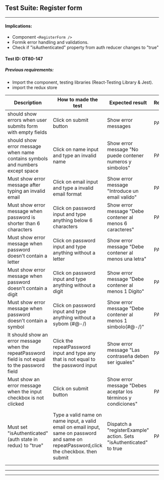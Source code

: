 ## Test Suite:  Register form
----

#### Implications:
- Component ```<RegisterForm />```
- Formik error handling and validations.
- Check if "isAuthenticated" property from auth reducer changes to "true"

#### Test ID: OT80-147
 
##### Previous requirements:

- Import the component, testing libraries (React-Testing Library & Jest).
- import the redux store 


| Description | How to made the test | Expected result | Result | Comments |
 ------ | ------ | ------ | ------ | ------ 
| should show errors when user submits form with empty fields | Click on submit button | Show error messages | PASS | - |
| should show error message when name contains symbols and numbers except space  | Click on name input and type an invalid name | Show error message "No puede contener numeros y simbolos" | PASS | - |
| Must show error message after typing an invalid email | Click on email input and type a invalid email format | Show error message "Introduce un email valido" | PASS | - |
| Must show error message when password is shorter than 6 characters | Click on password input and type anything below 6 characters | Show error message "Debe contener al menos 6 caracteres" | PASS | - |
| Must show error message when password doesn't contain a letter | Click on password input and type anything without a letter | Show error message "Debe contener al menos una letra" | PASS | - |
| Must show error message when password doesn't contain a digit | Click on password input and type anything without a digit | Show error message "Debe contener al menos 1 Digito" | PASS | - |
| Must show error message when password doesn't contain a symbol | Click on password input and type anything without a sybom (#@-/) | Show error message "Debe contener al menos 1 simbolo(#@-/)" | PASS | - |
| It should show an error message when the repeatPassword field is not equal to the password field | Click the repeatPassword input and type any that is not equal to the password input  | Show error message "Las contraseña deben ser iguales" | PASS | - |
| Must show an error message when the input checkbox is not clicked  | Click on submit button | Show error message "Debes aceptar los términos y condiciones" | PASS | - |
| Must set "isAuthenticated" (auth state in redux) to "true" | Type a valid name on name input, a valid email on email input, same on password and same on repeatPassword,click the checkbox. then submit | Dispatch a "registerExample" action. Sets "isAuthenticated" to true | PASS | At the moment API is not connected with this form. Submit will change "user.isAuthenticated" and will set "user.data" with example values in store  |

-----
-----